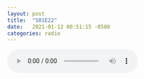 ```yaml
---
layout: post
title:  "S01E22"
date:   2021-01-12 00:51:15 -0500
categories: radio
---
```

<audio controls="controls">
    <source src="https://sparechange.s3.us-east-2.amazonaws.com/SpareChange-S01E22-011221-2200.mp3" type="audio/mpeg">
</audio>